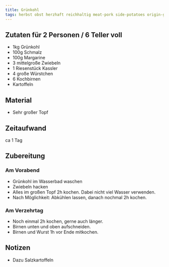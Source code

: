 ```yaml
---
title: Grünkohl
tags: herbst obst herzhaft reichhaltig meat-pork side-potatoes origin-germany type-onepot standards
---
```

## Zutaten für 2 Personen / 6 Teller voll
 * 1kg Grünkohl
 * 100g Schmalz
 * 100g Margarine
 * 3 mittelgroße Zwiebeln
 * 1 Riesenstück Kassler
 * 4 große Würstchen
 * 6 Kochbirnen
 * Kartoffeln

## Material
 * Sehr großer Topf

## Zeitaufwand
 ca 1 Tag

## Zubereitung
### Am Vorabend
 * Grünkohl im Wasserbad waschen
 * Zwiebeln hacken
 * Alles im großen Topf 2h kochen. Dabei nicht viel Wasser verwenden.
 * Nach Möglichkeit: Abkühlen lassen, danach nochmal 2h kochen.

### Am Verzehrtag
 * Noch einmal 2h kochen, gerne auch länger.
 * Birnen unten und oben aufschneiden.
 * Birnen und Wurst 1h vor Ende mitkochen.

## Notizen
 * Dazu Salzkartoffeln
